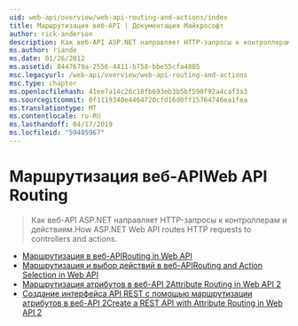 ```yaml
---
uid: web-api/overview/web-api-routing-and-actions/index
title: Маршрутизация веб-API | Документация Майкрософт
author: rick-anderson
description: Как веб-API ASP.NET направляет HTTP-запросы к контроллерам и действиям.
ms.author: riande
ms.date: 01/26/2012
ms.assetid: 8447679a-2556-4411-b758-bbe55cfa4805
msc.legacyurl: /web-api/overview/web-api-routing-and-actions
msc.type: chapter
ms.openlocfilehash: 41ee7a14c26c10fb693eb3b5bf590f92a4caf3a3
ms.sourcegitcommit: 0f1119340e4464720cfd16d0ff15764746ea1fea
ms.translationtype: MT
ms.contentlocale: ru-RU
ms.lasthandoff: 04/17/2019
ms.locfileid: "59405967"
---
```

# <a name="web-api-routing"></a><span data-ttu-id="6ce33-103">Маршрутизация веб-API</span><span class="sxs-lookup"><span data-stu-id="6ce33-103">Web API Routing</span></span>

> <span data-ttu-id="6ce33-104">Как веб-API ASP.NET направляет HTTP-запросы к контроллерам и действиям.</span><span class="sxs-lookup"><span data-stu-id="6ce33-104">How ASP.NET Web API routes HTTP requests to controllers and actions.</span></span>


- [<span data-ttu-id="6ce33-105">Маршрутизация в веб-API</span><span class="sxs-lookup"><span data-stu-id="6ce33-105">Routing in Web API</span></span>](routing-in-aspnet-web-api.md)
- [<span data-ttu-id="6ce33-106">Маршрутизация и выбор действий в веб-API</span><span class="sxs-lookup"><span data-stu-id="6ce33-106">Routing and Action Selection in Web API</span></span>](routing-and-action-selection.md)
- [<span data-ttu-id="6ce33-107">Маршрутизация атрибутов в веб-API 2</span><span class="sxs-lookup"><span data-stu-id="6ce33-107">Attribute Routing in Web API 2</span></span>](attribute-routing-in-web-api-2.md)
- [<span data-ttu-id="6ce33-108">Создание интерфейса API REST с помощью маршрутизации атрибутов в веб-API 2</span><span class="sxs-lookup"><span data-stu-id="6ce33-108">Create a REST API with Attribute Routing in Web API 2</span></span>](create-a-rest-api-with-attribute-routing.md)

